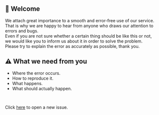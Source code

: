## 👋 Welcome

We attach great importance to a smooth and error-free use of our service. That is why we are happy to hear from anyone who draws our attention to errors and bugs.<br />
Even if you are not sure whether a certain thing should be like this or not, we would like you to inform us about it in order to solve the problem.<br />
Please try to explain the error as accurately as possible, thank you.

## ⚠️ What we need from you
- Where the error occurs.
- How to reproduce it.
- What happens.
- What should actually happen.
<br />

Click [here](https://github.com/CyberCompanion/issues/issues/new) to open a new issue. <br />
